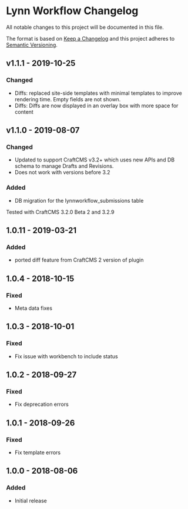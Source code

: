 # Lynn Workflow Changelog

All notable changes to this project will be documented in this file.

The format is based on [Keep a Changelog](http://keepachangelog.com/) and this project adheres to [Semantic Versioning](http://semver.org/).

## v1.1.1 - 2019-10-25
### Changed
- Diffs: replaced site-side templates with minimal templates to improve rendering time. Empty fields are not shown.
- Diffs: Diffs are now displayed in an overlay box with more space for content

## v1.1.0 - 2019-08-07
### Changed
- Updated to support CraftCMS v3.2+ which uses new APIs and DB schema to manage Drafts and Revisions.
- Does not work with versions before 3.2

### Added
- DB migration for the lynnworkflow_submissions table

Tested with CraftCMS 3.2.0 Beta 2 and 3.2.9

## 1.0.11 - 2019-03-21
### Added
- ported diff feature from CraftCMS 2 version of plugin

## 1.0.4 - 2018-10-15
### Fixed
- Meta data fixes

## 1.0.3 - 2018-10-01
### Fixed
- Fix issue with workbench to include status

## 1.0.2 - 2018-09-27
### Fixed
- Fix deprecation errors

## 1.0.1 - 2018-09-26
### Fixed
- Fix template errors

## 1.0.0 - 2018-08-06
### Added
- Initial release
